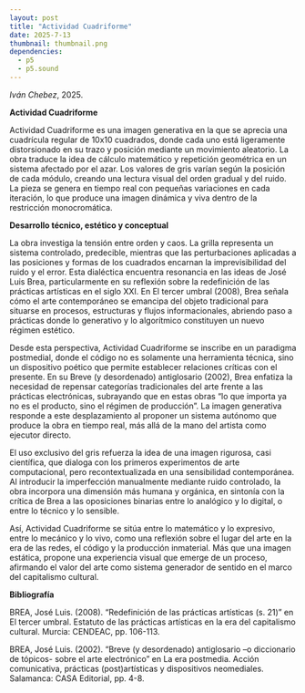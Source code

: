 ```yaml
---
layout: post
title: "Actividad Cuadriforme"
date: 2025-7-13
thumbnail: thumbnail.png
dependencies:
  - p5
  - p5.sound
---
```


<div id="div-sketch">
  <script type="text/javascript" src="sketch.js"></script>
</div>

_Iván Chebez_, 2025.

**Actividad Cuadriforme**

Actividad Cuadriforme es una imagen generativa en la que se aprecia una cuadrícula regular de 10x10 cuadrados, donde cada uno está ligeramente distorsionado en su trazo y posición mediante un movimiento aleatorio. La obra traduce la idea de cálculo matemático y repetición geométrica en un sistema afectado por el azar. Los valores de gris varían según la posición de cada módulo, creando una lectura visual del orden gradual y del ruido. La pieza se genera en tiempo real con pequeñas variaciones en cada iteración, lo que produce una imagen dinámica y viva dentro de la restricción monocromática.

**Desarrollo técnico, estético y conceptual**

La obra investiga la tensión entre orden y caos. La grilla representa un sistema controlado, predecible, mientras que las perturbaciones aplicadas a las posiciones y formas de los cuadrados encarnan la imprevisibilidad del ruido y el error. Esta dialéctica encuentra resonancia en las ideas de José Luis Brea, particularmente en su reflexión sobre la redefinición de las prácticas artísticas en el siglo XXI. En El tercer umbral (2008), Brea señala cómo el arte contemporáneo se emancipa del objeto tradicional para situarse en procesos, estructuras y flujos informacionales, abriendo paso a prácticas donde lo generativo y lo algorítmico constituyen un nuevo régimen estético. 

Desde esta perspectiva, Actividad Cuadriforme se inscribe en un paradigma postmedial, donde el código no es solamente una herramienta técnica, sino un dispositivo poético que permite establecer relaciones críticas con el presente. En su Breve (y desordenado) antiglosario (2002), Brea enfatiza la necesidad de repensar categorías tradicionales del arte frente a las prácticas electrónicas, subrayando que en estas obras “lo que importa ya no es el producto, sino el régimen de producción”. La imagen generativa responde a este desplazamiento al proponer un sistema autónomo que produce la obra en tiempo real, más allá de la mano del artista como ejecutor directo. 

El uso exclusivo del gris refuerza la idea de una imagen rigurosa, casi científica, que dialoga con los primeros experimentos de arte computacional, pero recontextualizada en una sensibilidad contemporánea. Al introducir la imperfección manualmente mediante ruido controlado, la obra incorpora una dimensión más humana y orgánica, en sintonía con la crítica de Brea a las oposiciones binarias entre lo analógico y lo digital, o entre lo técnico y lo sensible. 

Así, Actividad Cuadriforme se sitúa entre lo matemático y lo expresivo, entre lo mecánico y lo vivo, como una reflexión sobre el lugar del arte en la era de las redes, el código y la producción inmaterial. Más que una imagen estática, propone una experiencia visual que emerge de un proceso, afirmando el valor del arte como sistema generador de sentido en el marco del capitalismo cultural.

**Bibliografía**

BREA, José Luis. (2008). “Redefinición de las prácticas artísticas (s. 21)” en El tercer umbral. Estatuto de las prácticas artísticas en la era del capitalismo cultural. Murcia: CENDEAC, pp. 106-113.

BREA, José Luis. (2002). “Breve (y desordenado) antiglosario –o diccionario de tópicos- sobre el arte electrónico” en La era postmedia. Acción comunicativa, prácticas (post)artísticas y dispositivos neomediales. Salamanca: CASA Editorial, pp. 4-8.